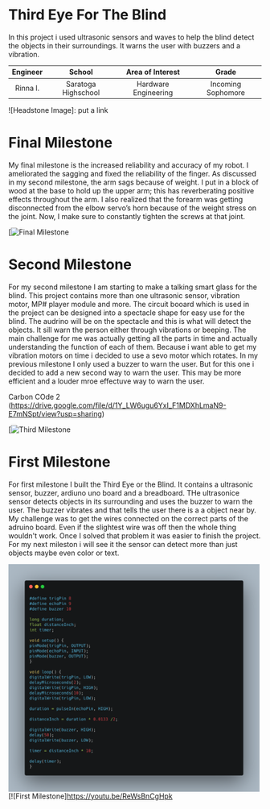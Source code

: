 ﻿# Third Eye For The Blind
In this project i used ultrasonic sensors and waves to help the blind detect the objects in their surroundings. It warns the user with buzzers and a vibration.

| **Engineer** | **School** | **Area of Interest** | **Grade** |
|:--:|:--:|:--:|:--:|
| Rinna I. | Saratoga Highschool | Hardware Engineering | Incoming Sophomore 

![Headstone Image]: put a link
  
# Final Milestone
My final milestone is the increased reliability and accuracy of my robot. I ameliorated the sagging and fixed the reliability of the finger. As discussed in my second milestone, the arm sags because of weight. I put in a block of wood at the base to hold up the upper arm; this has reverberating positive effects throughout the arm. I also realized that the forearm was getting disconnected from the elbow servo’s horn because of the weight stress on the joint. Now, I make sure to constantly tighten the screws at that joint. 

[![Final Milestone](video)

# Second Milestone
For my second milestone I am starting to make a talking smart glass for the blind. This project contains more than one ultrasonic sensor, vibration motor, MP# player module and more. The circuit booard which is used in the project can be designed into a spectacle shape for easy use for the blind. The audrino will be on the spectacle and this is what will detect the objects. It sill warn the person either through vibrations or beeping.
The main challenge for me was actually getting all the parts in time and actually understanding the function of each of them. Because i want able to get my vibration motors on time i decided to use a sevo motor which rotates.
In my previous milestone I only used a buzzer to warn the user. But for this one i decided to add a new second way to warn the user. This may be more efficient and a louder mroe effectuve way to warn the user. 

Carbon COde 2 (https://drive.google.com/file/d/1Y_LW6ugu6YxI_F1MDXhLmaN9-E7mNSpt/view?usp=sharing)


[![Third Milestone](video)

# First Milestone
  

For first milestone I built the Third Eye or the Blind. It contains a ultrasonic sensor, buzzer, ardiuno uno board and a breadboard. THe ultrasonice sensor detects objects in its surrounding and uses the buzzer to warn the user. The buzzer vibrates and that tells the user there is a a object near by. My challenge was to get the wires connected on the correct parts of the adruino board. Even if the slightest wire was off then the whole thing wouldn't work. Once I solved that problem it was easier to finish the project. For my next mileston i will see it the sensor can detect more than just objects maybe even color or text. 

<img src="images/carboncode.png" width=500 align=center style="float:left; padding-right:10px">

[![First Milestone]https://youtu.be/ReWsBnCgHpk

